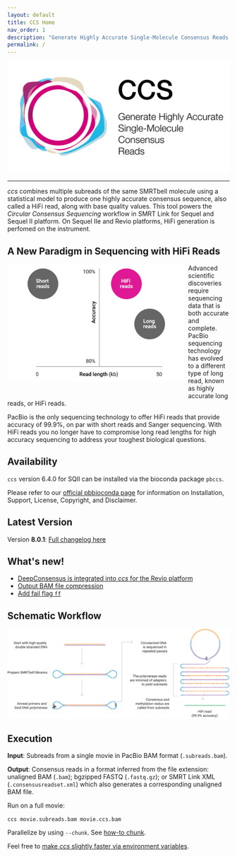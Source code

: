```yaml
---
layout: default
title: CCS Home
nav_order: 1
description: "Generate Highly Accurate Single-Molecule Consensus Reads (HiFi Reads)."
permalink: /
---
```


<p align="center">
  <img src="img/ccs_card_2022.png" alt="CCS logo" width="650px"/>
</p>

***

_ccs_ combines multiple subreads of the same SMRTbell molecule using a
statistical model to produce one highly accurate consensus sequence, also called
a HiFi read, along with base quality values. This tool powers the _Circular
Consensus Sequencing_ workflow in SMRT Link for Sequel and Sequel II platform.
On Sequel IIe and Revio platforms, HiFi generation is perfomed on the instrument.

## A New Paradigm in Sequencing with HiFi Reads
<p align="left"><img width="400px" src="img/read-length-visual.svg" style="float: left; margin:0 10px 30px 0px "/>
Advanced scientific discoveries require sequencing data that is both accurate
and complete. PacBio sequencing technology has evolved to a different type of
long read, known as highly accurate long reads, or HiFi reads.

PacBio is the only sequencing technology to offer HiFi reads that provide
accuracy of 99.9%, on par with short reads and Sanger sequencing. With HiFi
reads you no longer have to compromise long read lengths for high accuracy
sequencing to address your toughest biological questions.
</p>
<div style="clear: both;"/>

## Availability
`ccs` version 6.4.0 for SQII can be installed via the bioconda package `pbccs`.

Please refer to our [official pbbioconda
page](https://github.com/PacificBiosciences/pbbioconda) for information on
Installation, Support, License, Copyright, and Disclaimer.

## Latest Version
Version **8.0.1**: [Full changelog here](/changelog)

## What's new!
 * [DeepConsensus is integrated into _ccs_ for the Revio platform](/faq/revio)
 * [Output BAM file compression](/faq/qv-binning)
 * [Add fail flag `ff`](/faq/fail-reads)

## Schematic Workflow
<p align="center"><img width="1000px" src="img/generate-hifi.svg"/></p>

## Execution
**Input**: Subreads from a single movie in PacBio BAM format (`.subreads.bam`).

**Output**: Consensus reads in a format inferred from the file extension:
unaligned BAM (`.bam`); bgzipped FASTQ (`.fastq.gz`); or SMRT Link XML
(`.consensusreadset.xml`) which also generates a corresponding unaligned BAM
file.

Run on a full movie:

    ccs movie.subreads.bam movie.ccs.bam

Parallelize by using `--chunk`. See [how-to chunk](/faq/parallelize).

Feel free to [make _ccs_ slightly faster via environment
variables](/faq/performance#can-i-tune-performance-without-sacrificing-output-quality).
